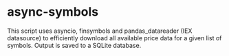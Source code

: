 # async-symbols

This script uses asyncio, finsymbols and pandas_datareader (IEX datasource) to efficiently download all available price data for a given list of symbols. Output is saved to a SQLite database.

